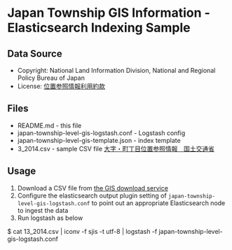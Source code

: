 # Japan Township GIS Information - Elasticsearch Indexing Sample

## Data Source

- Copyright: National Land Information Division, National and Regional Policy Bureau of Japan
- License: [位置参照情報利用約款](http://nlftp.mlit.go.jp/isj/agreement.html)

## Files

- README.md - this file
- japan-township-level-gis-logstash.conf - Logstash config
- japan-township-level-gis-template.json - index template
- 3_2014.csv - sample CSV file [大字・町丁目位置参照情報　国土交通省](http://nlftp.mlit.go.jp/isj/)

## Usage

1. Download a CSV file from [the GIS download service](http://nlftp.mlit.go.jp/isj/)
2. Configure the elasticsearch output plugin setting of `japan-township-level-gis-logstash.conf` to point out an appropriate Elasticsearch node to ingest the data
3. Run logstash as below

  $ cat 13_2014.csv | iconv -f sjis -t utf-8 | logstash -f japan-township-level-gis-logstash.conf

